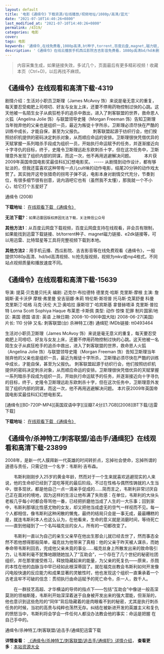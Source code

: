 ```yaml
---
layout: default
title: '电影《通缉令》下载资源/在线播放/视频地址/1080p/高清/蓝光'
date: "2021-07-10T14:40:26+0800"
last_modified_at: "2021-07-10T14:40:26+0800"
permalink: /4319/
categories: 电影
cover:
tags: 电影
keywords: '通缉令,在线免费看,1080p高清,bt种子,torrent,百度云盘,magnet,磁力链,迅雷下载资源'
description: '《通缉令》在线云播放手机西瓜影院吉吉影音免费看，1080p高清bd/hd未删减完整版和tc抢先枪版，mkv/mp4格式，附带bt/torrent种子、magnet/磁力链、百度云盘、网盘资源迅雷下载链接'
---
```


>内容采集生成，如果链接失效，多试几个，页面最后有更多精彩视频！收藏本页（Ctrl+D)，以后再找不麻烦。


## 《通缉令》在线观看和高清下载-4319

剧情介绍：生活对小职员卫斯理（James McAvoy 饰）来说是毫无意义的重复，每天要忍受痴肥上司唠叨、好友与女友上床，还要不停用药物控制过快的心跳。这天他被一名陌生女子从疯狂枪手的追杀中救出，进入了刺客联盟的世界，救命恩人火狐（Angelina Jolie 饰）与联盟领导史隆（Morgan Freeman 饰）告知卫斯理当年抛弃他的父亲也是组织一员，最近为叛徒十字所杀，卫斯理必须尽快在严酷的训练中成长，才能自保，甚至为父报仇。  　　刺客联盟起源于纺织行会，他们按照纺织机提供的密码决定刺杀对象，从而顺应命运的安排。卫斯理很快凭借优异的天赋掌握一系列暗杀手段成为组织一员，开始执行命运赋予的任务，并逐渐接近向十字寻仇的目标，终于，史隆令卫斯理远赴东欧刺杀十字，但在这次任务中，卫斯理意外发现了组织内部的阴谋，而这一次，他不再用逃避解决问题。  　　本片获2009年英国帝国电影奖最佳科幻幻想电影奖。 ----- 从剧情到动作设计，都有够扯淡的，但我还蛮喜欢这种带有一点儿cult味的动作电影，结尾20分钟的动作戏太赞了。其实抛开这夸张猎奇的拐弯子弹不说，电影本身对剧情交代充分，节奏到位，有很多细节很有创意，说内涵吧它也有（虽然我不太懂），那我就一个不小心，给它打个五星好了


通缉令 (2008)

**下载地址**： [在线观看下载 《通缉令》](https://www.btbtdy.me/btdy/dy4717.html) 


**无法下载?**：`如果迅雷因版权原因无法下载，关注微信公众号 `

**其他方法1**：从百度云网盘下载视频，百度云网盘支持在线观看，非会员有限制，如果能找到迅雷下载链接、bt/torrent种子、magnet磁力链接、e2dk链接等，可以用迅雷、比特彗星等工具将完整视频下载到本地。

**其他方法2**：用手机云播、西瓜影院、吉吉影音等在线免费观看《通缉令》，一般提供1080p高清、hd/bd高清视频、tc抢先版视频，视频为mkv或mp4格式，不同站点视频质量和播放速度不同。


## 《通缉令》在线观看和高清下载-15639

导演: 提莫·贝克曼贝托夫 编剧: 迈克尔·布拉德特 德里克·哈斯 克里斯·摩根 主演: 詹姆斯·麦卡沃伊 摩根·弗里曼 安吉丽娜·朱莉 特伦斯·斯坦普 托马斯·克莱舒曼 科曼 克里斯汀·哈格 马克·沃伦 大卫·奥哈拉 康斯坦丁·哈宾斯基 拿督赫塔泽 克里斯·普拉特 Lorna Scott Sophiya Haque 布莱恩·卡斯佩 类型: 动作 惊悚 犯罪 制片国家/地区: 美国 德国 语言: 英语 上映日期: 2008-10-09(中国大陆) 2008-06-27(美国) 片长: 110 分钟 又名: 刺客联盟(台) 杀神特工(港) 通缉犯 IMDb链接: tt0493464

生活对小职员卫斯理（James McAvoy 饰）来说是毫无意义的重复，每天要忍受痴肥上司唠叨、好友与女友上床，还要不停用药物控制过快的心跳。这天他被一名陌生女子从疯狂枪手的追杀中救出，进入了刺客联盟的世界，救命恩人火狐（Angelina Jolie 饰）与联盟领导史隆（Morgan Freeman 饰）告知卫斯理当年抛弃他的父亲也是组织一员，最近为叛徒十字所杀，卫斯理必须尽快在严酷的训练中成长，才能自保，甚至为父报仇。 刺客联盟起源于纺织行会，他们按照纺织机提供的密码决定刺杀对象，从而顺应命运的安排。卫斯理很快凭借优异的天赋掌握一系列暗杀手段成为组织一员，开始执行命运赋予的任务，并逐渐接近向十字寻仇的目标，终于，史隆令卫斯理远赴东欧刺杀十字，但在这次任务中，卫斯理意外发现了组织内部的阴谋，而这一次，他不再用逃避解决问题。 本片获2009年英国帝国电影奖最佳科幻幻想电影奖。


[通缉令][BD-720P-MP4][英国双语中字][豆瓣7.4分][1.7GB][2008][BT下载/迅雷下载]

**下载地址**： [在线观看下载 《通缉令》](https://www.btdx8.com/torrent/wanted_2008.html) 


## 《通缉令/杀神特工/刺客联盟/追击手/通缉犯》在线观看和高清下载-23899

2008年，是新一代人膜拜新一代英雄的时间转折点，忘掉社会使命，忘掉所谓的道德与责任，只需记住一个名字：韦斯利&middot;吉布森。</p>　　韦斯利刚刚步入25岁的黄金年龄，然而对于一个生来就喜欢逃避现实的人来说，他的生命却已经到了混吃等死的最后阶段。不过在性格与偶然性铸就的人生当中，很多现状，都是他自己一点一滴亲手促成的……简而言之，韦斯利非常讨厌自己正在面对的境地，因为这样的生活让他布满了失败感：在单位，韦斯利的大块头老板几乎每小时都会辱骂他一番，已经把折磨他当成了人生的一大乐事；回到家中，韦斯利那堪比性感尤物的女友，却又把他当成虚无的空气一样视而不见。每一个人都相信，像韦斯利这种闲散的懒鬼，最终的结局只会是一事无成，最最糟糕的是，就连韦斯利本人也这么认为，在他看来，生命的意义就是消磨时间，等待死亡&mdash;—直到他碰到了一个名叫福克丝的女人，所有的一切都改变了。</p>　　韦斯利一直以为自己的亲生父亲早在他出生那会儿就已经去世了，然而事态全然不若他想得那般简单，福克丝为他带来了真相：他的父亲于昨天被人谋杀，而她奉命带韦斯利回去，完成他父亲未竟的事业&hellip;…福克丝身上所散发出来的致命吸引力，让韦斯利毫不犹豫地跟随她加入了“互助会&rdquo;，一个存在了几个世纪的秘密社团组织，并在那里接受练习，释放隐藏起来的能量，为父亲的死复仇——原来，杀戮的本性在他的血脉当中早已经如此根深蒂固了。就在福克丝教会韦斯利如何开发像闪电般快速的反应能力和成果显著的灵敏性时，他也发现这个组织一直秉承着一个古老且牢不可破的信念：贯彻执行由命运赋予的死亡命令，杀一人，救千人。</p>　　在一群技艺高超、才华横溢的导师的指点下——包括“互助会&rdquo;中像谜一般高深莫测的领袖斯隆，韦斯利开始深深着迷于自身被开发出来的强大潜能，但渐渐的，他也意识到这些危险的“同伴”背后隐藏着的是肉眼看不到的秘密，尤其是执行刺杀任务的时候，当初的高贵与纯粹也荡然无存。纠结在被新进开发的英雄主义和复仇的愤怒当中，韦斯利将会学会一件任何人都没办法教会他的事实：命运是把握 在自己手中的。</p>


通缉令/杀神特工/刺客联盟/追击手/通缉犯迅雷下载

**详情查看**： [《通缉令/杀神特工/刺客联盟/追击手/通缉犯》详情介绍](/movie/23899/)， **查看更多**：[本站资源大全](/movie/t/all/)

